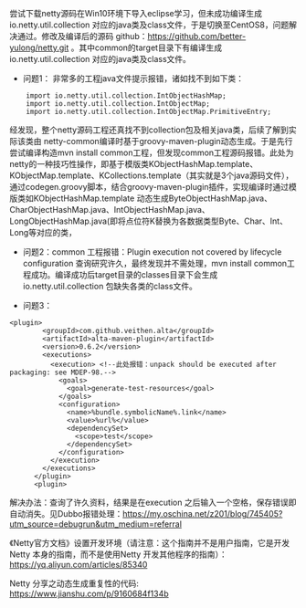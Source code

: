 尝试下载netty源码在Win10环境下导入eclipse学习，但未成功编译生成 io.netty.util.collection 对应的java类及class文件，于是切换至CentOS8，问题解决通过。修改及编译后的源码 github：https://github.com/better-yulong/netty.git 。其中common的target目录下有编译生成 io.netty.util.collection 对应的java类及class文件。

- 问题1：
非常多的工程java文件提示报错，诸如找不到如下类：
```
	import io.netty.util.collection.IntObjectHashMap;
	import io.netty.util.collection.IntObjectMap;
	import io.netty.util.collection.IntObjectMap.PrimitiveEntry;
```
经发现，整个netty源码工程还真找不到collection包及相关java类，后续了解到实际该类由 netty-common编译时基于groovy-maven-plugin动态生成。于是先行尝试编译构造mvn install common工程，但发现common工程源码报错。此处为netty的一种技巧性操作，即基于模版类KObjectHashMap.template、KObjectMap.template、KCollections.template（其实就是3个java源码文件），通过codegen.groovy脚本，结合groovy-maven-plugin插件，实现编译时通过模版类如KObjectHashMap.template 动态生成ByteObjectHashMap.java、CharObjectHashMap.java、IntObjectHashMap.java、LongObjectHashMap.java(即将点位符K替换为各数据类型Byte、Char、Int、Long等对应的类，
- 问题2：common 工程报错：Plugin execution not covered by lifecycle configuration
查询研究许久，最终发现并不需处理，mvn install common工程成功。编译成功后target目录的classes目录下会生成io.netty.util.collection 包缺失各类的class文件。

- 问题3：
```  
<plugin>
        <groupId>com.github.veithen.alta</groupId>
        <artifactId>alta-maven-plugin</artifactId>
        <version>0.6.2</version>
        <executions>
          <execution> <!--此处报错：unpack should be executed after packaging: see MDEP-98.-->
            <goals>
              <goal>generate-test-resources</goal>
            </goals>
            <configuration>
              <name>%bundle.symbolicName%.link</name>
              <value>%url%</value>
              <dependencySet>
                <scope>test</scope>
              </dependencySet>
            </configuration>
          </execution>
        </executions>
      </plugin>
      <plugin>

```
解决办法：查询了许久资料，结果是在execution 之后输入一个空格，保存错误即自动消失。见Dubbo报错处理：https://my.oschina.net/z201/blog/745405?utm_source=debugrun&utm_medium=referral











《Netty官方文档》设置开发环境（请注意：这个指南并不是用户指南，它是开发 Netty 本身的指南，而不是使用Netty 开发其他程序的指南）：https://yq.aliyun.com/articles/85340


Netty 分享之动态生成重复性的代码: https://www.jianshu.com/p/9160684f134b